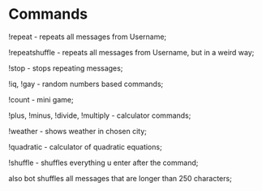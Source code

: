 # Commands
!repeat - repeats all messages from Username;
   
!repeatshuffle - repeats all messages from Username, but in a weird way;
   
!stop - stops repeating messages;
   
!iq, !gay - random numbers based commands;
   
!count - mini game;
   
!plus, !minus, !divide, !multiply - calculator commands;
   
!weather - shows weather in chosen city;
   
!quadratic - calculator of quadratic equations;
   
!shuffle - shuffles everything u enter after the command;
   
also bot shuffles all messages that are longer than 250 characters;
   

